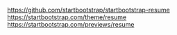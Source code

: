 https://github.com/startbootstrap/startbootstrap-resume  
https://startbootstrap.com/theme/resume  
https://startbootstrap.com/previews/resume